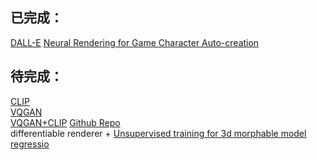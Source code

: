 ## 已完成：
[DALL-E](https://github.com/Rui-ZHAO-ipc/PaperRead/blob/main/Transformer/DALL%C2%B7E.md)
[Neural Rendering for Game Character Auto-creation](https://github.com/Rui-ZHAO-ipc/PaperRead/blob/main/Others/Face-to-Parameter%20(F2P).md)

## 待完成：
[CLIP](https://openai.com/blog/clip/)  
[VQGAN](https://compvis.github.io/taming-transformers/)  
[VQGAN+CLIP](https://medium.com/nightcafe-creator/vqgan-clip-tutorial-a411402cf3ad)  [Github Repo](https://github.com/nerdyrodent/VQGAN-CLIP)  
differentiable renderer + [Unsupervised training for 3d morphable model regressio](https://arxiv.org/pdf/1806.06098.pdf)
